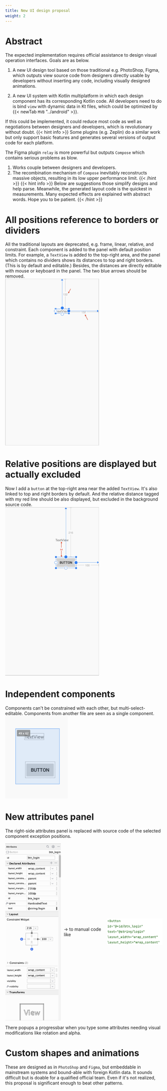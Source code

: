 ```yaml
---
title: New UI design proposal
weight: 2
---
```


# Abstract
The expected implementation requires official assistance to design visual operation interfaces.
Goals are as below.
1. A new UI design tool based on those traditional e.g. PhotoShop, Figma, which outputs view source code 
from designers directly usable by developers without inserting any code, including visually designed animations. 

2. A new UI system with Kotlin multiplatform in which each design component has its corresponding Kotlin code. 
All developers need to do is bind `view` with dynamic data in Kt files, which could be optimized by {{< newTab `MVB` "../android" >}}. 

If this could be implemented, it could reduce most code as well as negotiations between designers and developers, which 
is revolutionary without doubt.
{{< hint info >}}
Some plugins (e.g. Zeplin) do a similar work but only support basic features and generates several versions of output code 
for each platform.

The Figma plugin `relay` is more powerful but outputs `Compose` which contains serious problems as blow. 
1. Works couple between designers and developers.
2. The recombination mechanism of `Compose` inevitably reconstructs massive objects, resulting in its low upper 
performance limit.
{{< /hint >}}
{{< hint info >}}
Below are suggestions those simplify designs and help parse. Meanwhile, the generated layout
code is the quickest in measurements. Many expected effects are explained with abstract words. Hope you to be patient.
{{< /hint >}}

# All positions reference to borders or dividers
All the traditional layouts are deprecated, e.g. frame, linear, relative, and constraint.
Each component is added to the panel with default position limits. For example, a `TextView` is added to the top-right 
area, and the panel which contains no dividers shows its distances to top and right borders. (This is by default and editable.)
Besides, the distances are directly editable with mouse or keyboard in the panel. The two blue arrows should be 
removed.  
<img src=firstTextView.png width=300/>  

# Relative positions are displayed but actually excluded
Now I add a `button` at the top-right area near the added `TextView`. It's also linked to top and right borders by 
default. And the relative distance tagged with my red line should be also displayed, but excluded in the background 
source code.   
<img src=firstButton.png width=300 />  

# Independent components
Components can't be constrained with each other, but multi-select-editable. Components from another file are seen as 
a single component.  
<img src=multi-select.png width=200/>  

# New attributes panel
The right-side attributes panel is replaced with source code of the selected component exception positions.  
<div style="display: flex; justify-content: center; align-items: center;">
  <div style="text-align: center;">
    <img src="buttonAttributes.png" alt="" style="width:200px; display: block;">
  </div>

  <p style="margin:10px"> -> to manual code like </p>

  <div style="text-align: center;">
    <img src="buttonXml.png" alt="" style="width:200px; display: block;">
  </div>
</div>

There popups a progressbar when you type some attributes needing visual modifications like rotation and alpha.

# Custom shapes and animations
These are designed as in `PhotoShop` and `Figma`, but embeddable in mainstream systems and bound-able with foreign Kotlin 
data. It sounds difficult but is doable for a qualified official team. Even if it's not realized, this proposal is 
significant enough to beat other patterns. 